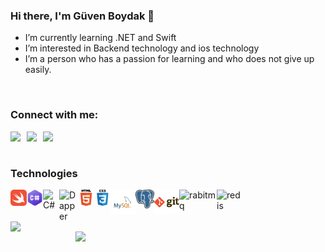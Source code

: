 ### Hi there, I'm Güven  Boydak 👋
- I’m currently learning .NET and Swift
- I’m interested in Backend technology and ios technology
- I’m a person who has a passion for learning and who does not give up easily.

<br >

### Connect with me:
[<img  width="26" src="https://upload.wikimedia.org/wikipedia/commons/8/81/LinkedIn_icon.svg" align="left"  />][linkedin]
[<img  width="26" src="https://upload.wikimedia.org/wikipedia/commons/7/7e/Gmail_icon_%282020%29.svg" align="left" />][gmail]
[<img  width="26" src="https://upload.wikimedia.org/wikipedia/commons/e/e7/Instagram_logo_2016.svg" align="left"/>][instagram]


[linkedin]: https://www.linkedin.com/in/g%C3%BCven-boydak-797007211/
[gmail]: mailto:gvn.boydak@gmail.com
[instagram]: https://www.instagram.com/gvn_boydak/


<br >
<br >

### Technologies
<img align="left" alt="swift" width="26px"  src="https://raw.githubusercontent.com/github/explore/80688e429a7d4ef2fca1e82350fe8e3517d3494d/topics/swift/swift.png" />
<img align="left" alt="C#" width="26px"  src="https://raw.githubusercontent.com/github/explore/80688e429a7d4ef2fca1e82350fe8e3517d3494d/topics/csharp/csharp.png" />
<img align="left" alt="C#" width="26px"  src="https://avatars.githubusercontent.com/u/9141961?s=200&v=4" />
<img align="left" alt="Dapper" width="30px" src="https://avatars.githubusercontent.com/u/83077457?s=200&v=4" />
 <img align="left" alt="Html5" width="26px" src="https://raw.githubusercontent.com/github/explore/80688e429a7d4ef2fca1e82350fe8e3517d3494d/topics/html/html.png" />
 <img align="left" alt="Css" width="26px" src="https://raw.githubusercontent.com/github/explore/80688e429a7d4ef2fca1e82350fe8e3517d3494d/topics/css/css.png" />
 <img align="left" alt="Mysql" width="40px" src="https://raw.githubusercontent.com/github/explore/80688e429a7d4ef2fca1e82350fe8e3517d3494d/topics/mysql/mysql.png" />
 <img align="left" alt="PostgreSql" width="30px" src="https://raw.githubusercontent.com/github/explore/80688e429a7d4ef2fca1e82350fe8e3517d3494d/topics/postgresql/postgresql.png" />
 <img align="left" alt="Git" width="40px" src="https://raw.githubusercontent.com/github/explore/80688e429a7d4ef2fca1e82350fe8e3517d3494d/topics/git/git.png" />
 <img align="left" alt="rabitmq" width="60px" src="https://www.rabbitmq.com/img/logo-rabbitmq.svg" />
 <img align="left" alt="redis" width="40px" src="https://avatars.githubusercontent.com/u/1529926?s=200&v=4" />



<br >
<br >
<br >




<img  align="left" width="350px" src="https://github-readme-stats.vercel.app/api/top-langs/?username=GuvenBoydak&layout=compact">


<img align="right" width="400px" src="https://github-readme-stats.vercel.app/api?username=GuvenBoydak&theme=gruvbox">
